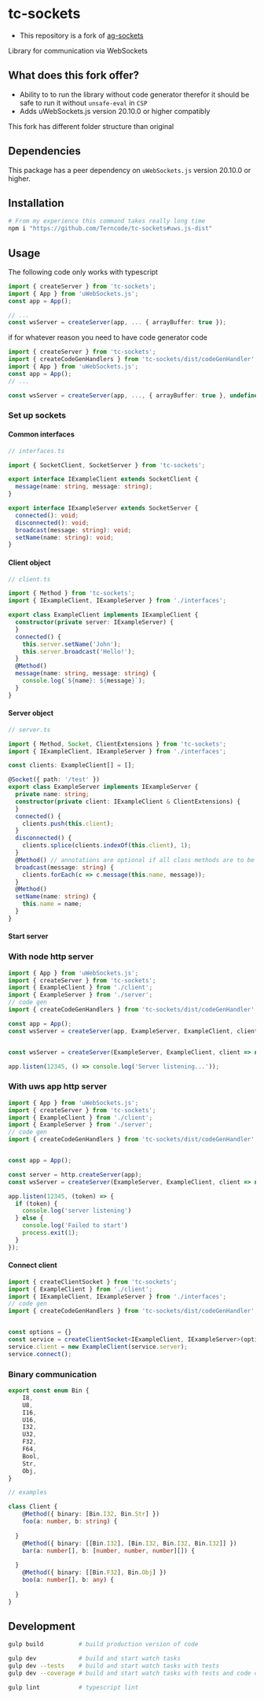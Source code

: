# tc-sockets

* This repository is a fork of [ag-sockets](https://github.com/Agamnentzar/ag-sockets)

Library for communication via WebSockets

## What does this fork offer?
  * Ability to to run the library without code generator therefor it should be safe to run it without `unsafe-eval` in `CSP`
  * Adds uWebSockets.js version 20.10.0 or higher compatibly

This fork has different folder structure than original

## Dependencies

This package has a peer dependency on `uWebSockets.js` version 20.10.0 or higher.


## Installation

```bash
# From my experience this command takes really long time 
npm i "https://github.com/Terncode/tc-sockets#uws.js-dist" 
```

## Usage

The following code only works with typescript

```typescript
import { createServer } from 'tc-sockets';
import { App } from 'uWebSockets.js';
const app = App();

// ...
const wsServer = createServer(app, ... { arrayBuffer: true });

```

if for whatever reason you need to have code generator code
```typescript
import { createServer } from 'tc-sockets';
import { createCodeGenHandlers } from 'tc-sockets/dist/codeGenHandler';
import { App } from 'uWebSockets.js';
const app = App();
// ...

const wsServer = createServer(app, ..., { arrayBuffer: true }, undefined, undefined, createCodeGenHandler());
```

### Set up sockets

#### Common interfaces

```typescript
// interfaces.ts

import { SocketClient, SocketServer } from 'tc-sockets';

export interface IExampleClient extends SocketClient {
  message(name: string, message: string);
}

export interface IExampleServer extends SocketServer {
  connected(): void;
  disconnected(): void;
  broadcast(message: string): void;
  setName(name: string): void;
}
```

#### Client object

```typescript
// client.ts

import { Method } from 'tc-sockets';
import { IExampleClient, IExampleServer } from './interfaces';

export class ExampleClient implements IExampleClient {
  constructor(private server: IExampleServer) {
  }
  connected() {
    this.server.setName('John');
    this.server.broadcast('Hello!');
  }
  @Method()
  message(name: string, message: string) {
    console.log(`${name}: ${message}`);
  }
}
```

#### Server object

```typescript
// server.ts

import { Method, Socket, ClientExtensions } from 'tc-sockets';
import { IExampleClient, IExampleServer } from './interfaces';

const clients: ExampleClient[] = [];

@Socket({ path: '/test' })
export class ExampleServer implements IExampleServer {
  private name: string;
  constructor(private client: IExampleClient & ClientExtensions) {
  }
  connected() {
    clients.push(this.client);
  }
  disconnected() {
    clients.splice(clients.indexOf(this.client), 1);
  }
  @Method() // annotations are optional if all class methods are to be available
  broadcast(message: string) {
    clients.forEach(c => c.message(this.name, message));
  }
  @Method()
  setName(name: string) {
    this.name = name;
  }
}
```

#### Start server

### With node http server
```typescript
import { App } from 'uWebSockets.js';
import { createServer } from 'tc-sockets';
import { ExampleClient } from './client';
import { ExampleServer } from './server';
// code gen
import { createCodeGenHandlers } from 'tc-sockets/dist/codeGenHandler';

const app = App();
const wsServer = createServer(app, ExampleServer, ExampleClient, client => new Server(client)/*, undefined, undefined, createCodeGenHandlers()*/);


const wsServer = createServer(ExampleServer, ExampleClient, client => new Server(client));

app.listen(12345, () => console.log('Server listening...'));
```

### With uws app http server
```typescript
import { App } from 'uWebSockets.js';
import { createServer } from 'tc-sockets';
import { ExampleClient } from './client';
import { ExampleServer } from './server';
// code gen
import { createCodeGenHandlers } from 'tc-sockets/dist/codeGenHandler';


const app = App();

const server = http.createServer(app);
const wsServer = createServer(ExampleServer, ExampleClient, client => new Server(client));

app.listen(12345, (token) => {
  if (token) {
    console.log('server listening')
  } else {
    console.log('Failed to start')
    process.exit(1);
  }
});
```

#### Connect client

```typescript
import { createClientSocket } from 'tc-sockets';
import { ExampleClient } from './client';
import { IExampleClient, IExampleServer } from './interfaces';
// code gen
import { createCodeGenHandlers } from 'tc-sockets/dist/codeGenHandler';


const options = {}
const service = createClientSocket<IExampleClient, IExampleServer>(options/*, undefined, undefined, undefined, undefined, createCodeGenHandlers()*/);
service.client = new ExampleClient(service.server);
service.connect();
```

### Binary communication

```typescript
export const enum Bin {
	I8,
	U8,
	I16,
	U16,
	I32,
	U32,
	F32,
	F64,
	Bool,
	Str,
	Obj,
}

// examples

class Client {
	@Method({ binary: [Bin.I32, Bin.Str] })
	foo(a: number, b: string) {
	
  }
	@Method({ binary: [[Bin.I32], [Bin.I32, Bin.I32, Bin.I32]] })
	bar(a: number[], b: [number, number, number][]) {
	
  }
	@Method({ binary: [[Bin.F32], Bin.Obj] })
	boo(a: number[], b: any) {
	
  }
}
```

## Development

```bash
gulp build          # build production version of code

gulp dev            # build and start watch tasks
gulp dev --tests    # build and start watch tasks with tests
gulp dev --coverage # build and start watch tasks with tests and code coverage

gulp lint           # typescript lint
```

